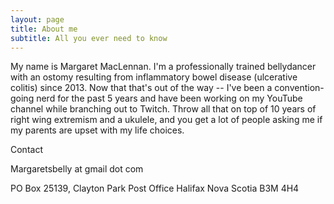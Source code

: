 ```yaml
---
layout: page
title: About me
subtitle: All you ever need to know
---
```


My name is Margaret MacLennan. I'm a professionally trained bellydancer with an ostomy resulting from inflammatory bowel disease (ulcerative colitis) since 2013. Now that that's out of the way --
I've been a convention-going nerd for the past 5 years and have been working on my YouTube channel while branching out to Twitch. Throw all that on top of 10 years of right wing extremism and a ukulele, and you get a lot of people asking me if my parents are upset with my life choices.

Contact

Margaretsbelly at gmail dot com

PO Box 25139, Clayton Park Post Office
Halifax Nova Scotia
B3M 4H4
